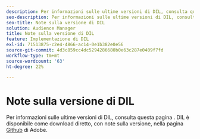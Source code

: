 ```yaml
---
description: Per informazioni sulle ultime versioni di DIL, consulta questa pagina .
seo-description: Per informazioni sulle ultime versioni di DIL, consulta questa pagina .
seo-title: Note sulla versione di DIL
solution: Audience Manager
title: Note sulla versione di DIL
feature: Implementazione di DIL
exl-id: 71513875-c2e4-4866-ac14-0e1b382e0e56
source-git-commit: 4d3c859cc4dc5294286680b0e63c287e0409f7fd
workflow-type: tm+mt
source-wordcount: '63'
ht-degree: 22%

---
```


# Note sulla versione di DIL

Per informazioni sulle ultime versioni di DIL, consulta questa pagina . DIL è disponibile come download diretto, con note sulla versione, nella pagina [Github](https://github.com/Adobe-Marketing-Cloud/dil/releases) di Adobe.

